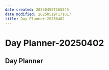 ```yaml
---
date created: 20250402T165245
date modified: 20250519T171017
title: Day Planner-20250402
---
```


# Day Planner-20250402

## Day Planner
